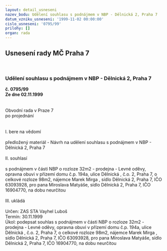 ```yaml
---
layout: detail_usneseni
nazev_bodu: Udělení souhlasu s podnájmem v NBP - Dělnická 2, Praha 7
datum_vzniku_usneseni: '1999-11-02 00:00:00'
cislo_usneseni: '0795/99'
prilohy: []
organ: rada
---
```

<div id="ucUsn_pList" class="usn">
	<span><h2>Usnesení rady MČ Praha 7 </h2>
<br></span><div class="standBody">
<span><h3>Udělení souhlasu s podnájmem v NBP - Dělnická 2, Praha 7</h3></span><div class="center">
		<strong>č. 0795/99</strong><br>
	</div>
<div class="center">
		<strong>Ze dne 02.11.1999</strong><br><br>
	</div>
<br>Obvodní rada v Praze 7<br>po projednání<br><br><br>I.	bere na vědomí<br><br> předložený materiál - Návrh na udělení souhlasu s podnájmem v NBP - Dělnická 2, Praha 7<br><br>II.	souhlasí <br><br>s podnájmem v části NBP o rozloze 32m2  - prodejna - Levné oděvy, opravna obuvi v přízemí domu č.p. 194a, ulice Dělnická , č.o. 2, Praha 7, o celkové rozloze 98m2, nájemce Marek Mirga , sídlo Dělnická 2, Praha 7, IČO 63093928, pro pana Miroslava Matyáše, sídlo Dělnická 2, Praha 7, IČO 16904770, na dobu neurčitou<br><br>III.	ukládá <br><br> Určen:	     	ZAS STA Vayhel Luboš<br>Termín: 30.11.1999<br>Úkol:	podepsat souhlas s podnájmem  v části NBP o rozloze 32m2  - prodejna - Levné oděvy, opravna obuvi v přízemí domu č.p. 194a, ulice Dělnická , č.o. 2, Praha 7, o celkové rozloze 98m2, nájemce Marek Mirga , sídlo Dělnická 2, Praha 7, IČO 63093928, pro pana Miroslava Matyáše, sídlo Dělnická 2, Praha 7, IČO 16904770, na dobu neurčitou<br><br>
</div>
</div>